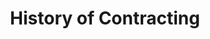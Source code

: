 ---
title: "History of Contracting"
type: "page"
content: "once upon a time i had a page with stuff on it."
draft: true
---
